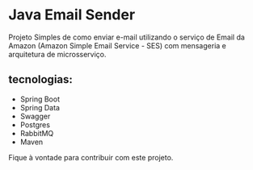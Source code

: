# Java Email Sender
Projeto Simples de como enviar e-mail utilizando o serviço de Email da Amazon (Amazon Simple Email Service - SES) com mensageria e arquitetura de microsserviço. 

## tecnologias:
* Spring Boot
* Spring Data
* Swagger
* Postgres
* RabbitMQ
* Maven

Fique à vontade para contribuir com este projeto.
